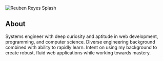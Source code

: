 ![Reuben Reyes Splash](https://cl.ly/1Q3b3p2A2o2M/[5d1fbed7d24cc483fae03d065df4ca31]_splash.png)

## About
Systems engineer with deep curiosity and aptitude in web development, programming, and computer science. Diverse engineering background combined with ability to rapidly learn. Intent on using my background to create robust, fluid web applications while working towards mastery.
